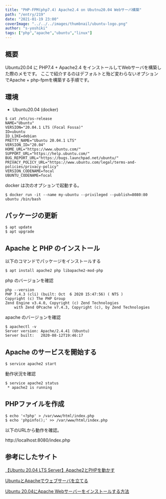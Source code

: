 ```yaml
---
title: "PHP-FPM(php7.4) Apache2.4 on Ubutnu20.04 Webサーバ構築"
path: "/entry/219"
date: "2021-01-19 23:00"
coverImage: "../../../images/thumbnail/ubuntu-logo.png"
author: "s-yoshiki"
tags: ["php","apache","ubuntu","linux"]
---
```


## 概要

Ubuntu20.04 に PHP7.4 + Apache2.4 をインストールしてWebサーバを構築した際のメモです。
ここで紹介するのはデフォルトと殆ど変わらないオプションでApache + php-fpmを構築する手順です。

## 環境

- Ubuntu20.04 (docker)

```shell
$ cat /etc/os-release
NAME="Ubuntu"
VERSION="20.04.1 LTS (Focal Fossa)"
ID=ubuntu
ID_LIKE=debian
PRETTY_NAME="Ubuntu 20.04.1 LTS"
VERSION_ID="20.04"
HOME_URL="https://www.ubuntu.com/"
SUPPORT_URL="https://help.ubuntu.com/"
BUG_REPORT_URL="https://bugs.launchpad.net/ubuntu/"
PRIVACY_POLICY_URL="https://www.ubuntu.com/legal/terms-and-policies/privacy-policy"
VERSION_CODENAME=focal
UBUNTU_CODENAME=focal
```

docker は次のオプションで起動する。

```shell
$ docker run -it --name my-ubuntu --privileged --publish=8080:80 ubuntu /bin/bash
```

## パッケージの更新

```shell
$ apt update
$ apt upgrade
```

## Apache と PHP のインストール

以下のコマンドでパッケージをインストールする

```shell
$ apt install apache2 php libapache2-mod-php
```

php のバージョンを確認

```shell
php --version
PHP 7.4.3 (cli) (built: Oct  6 2020 15:47:56) ( NTS )
Copyright (c) The PHP Group
Zend Engine v3.4.0, Copyright (c) Zend Technologies
    with Zend OPcache v7.4.3, Copyright (c), by Zend Technologies
```

apache のバージョンを確認

```
$ apachectl -v
Server version: Apache/2.4.41 (Ubuntu)
Server built:   2020-08-12T19:46:17
```

## Apache のサービスを開始する

```shell
$ service apache2 start
```

動作状況を確認

```shell
$ service apache2 status
 * apache2 is running
```

## PHPファイルを作成

```shell
$ echo '<?php' > /var/www/html/index.php 
$ echo 'phpinfo();' >> /var/www/html/index.php
```

以下のURLから動作を確認。

http://localhost:8080/index.php

## 参考にしたサイト

[【Ubuntu 20.04 LTS Server】Apache2とPHPを動かす](https://www.yokoweb.net/2020/08/14/ubuntu-20_04-apache-php/)

[UbuntuとApacheでウェブサーバを立てる](https://qiita.com/sakkuntyo/items/03742bad0f57a4f46b07)

[Ubuntu 20.04にApache Webサーバーをインストールする方法](https://www.digitalocean.com/community/tutorials/how-to-install-the-apache-web-server-on-ubuntu-20-04-ja)
